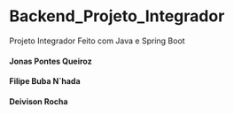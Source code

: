# Backend_Projeto_Integrador
Projeto Integrador Feito com Java e Spring Boot
#### Jonas Pontes Queiroz

#### Filipe Buba N`hada

#### Deivison Rocha


